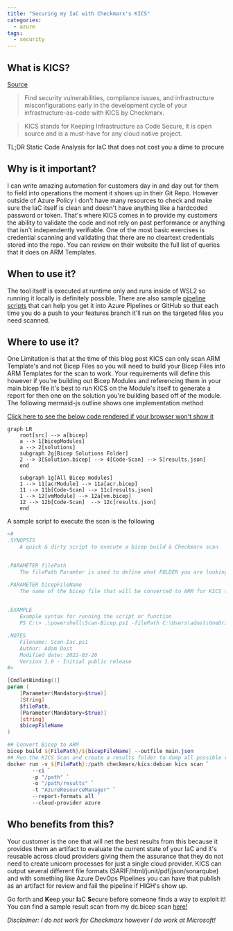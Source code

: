 ```yaml
---
title: "Securing my IaC with Checkmarx's KICS"
categories:
  - azure
tags:
  - security
---
```


## What is KICS?

[Source](https://docs.kics.io/latest/)
>Find security vulnerabilities, compliance issues, and infrastructure misconfigurations early in the development cycle of your infrastructure-as-code with KICS by Checkmarx.

>KICS stands for Keeping Infrastructure as Code Secure, it is open source and is a must-have for any cloud native project.

TL;DR Static Code Analysis for IaC that does not cost you a dime to procure

## Why is it important? 

I can write amazing automation for customers day in and day out for them to field into operations the moment it shows up in their Git Repo. However outside of Azure Policy I don't have many resources to check and make sure the IaC itself is clean and doesn't have anything like a hardcoded password or token. That's where KICS comes in to provide my customers the ability to validate the code and not rely on past performance or anything that isn't independently verifiable. One of the most basic exercises is credential scanning and validating that there are no cleartext credentials stored into the repo. You can review on their website the full list of queries that it does on ARM Templates. 

## When to use it?

The tool itself is executed at runtime only and runs inside of WSL2 so running it locally is definitely possible. There are also sample [pipeline scripts](https://docs.kics.io/latest/integrations/) that can help you get it into Azure Pipelines or GitHub so that each time you do a push to your features branch it'll run on the targeted files you need scanned. 

## Where to use it?


One Limitation is that at the time of this blog post KICS can only scan ARM Template's and not Bicep Files so you will need to build your Bicep Files into ARM Templates for the scan to work. Your requirements will define this however if you're building out Bicep Modules and referencing them in your main.bicep file it's best to run KICS on the Module's itself to generate a report for then one on the solution you're building based off of the module. The following mermaid-js outline shows one implementation method

[Click here to see the below code rendered if your browser won't show it](https://raw.githubusercontent.com/adamdost-0/azure-cloud-ops/main/assets/images/bicep-mermaid-output.svg)


````mermaid-js
graph LR
    root[src] --> a[bicep]
    a --> 1[bicepModules]
    a --> 2[solutions] 
    subgraph 2g[Bicep Solutions Folder]
    2 --> 3[Solution.bicep] --> 4[Code-Scan] --> 5[results.json]
    end

    subgraph 1g[All Bicep modules]
    1 --> 11[acrModule] --> 11a[acr.bicep]
    11 --> 11b[Code-Scan] --> 11c[results.json]
    1 --> 12[vmModule] --> 12a[vm.bicep]
    12 --> 12b[Code-Scan]  --> 12c[results.json]
    end
````

A sample script to execute the scan is the following 

````powershell
<#
.SYNOPSIS
    A quick & dirty script to execute a bicep build & Checkmarx scan


.PARAMETER filePath
    The filePath Paramter is used to define what FOLDER you are looking to have the scanner mount into the container for scanning

.PARAMETER bicepFileName
    The name of the bicep file that will be converted to ARM for KICS to scan it with 
    

.EXAMPLE
    Example syntax for running the script or function
    PS C:\> .\powershell\Scan-Bicep.ps1 -filePath C:\Users\adost\OneDrive\Desktop\cloudOps\azure-cloud-ops\bicep\domainController -bicepFileName dc.bicep

.NOTES
    Filename: Scan-Iac.ps1
    Author: Adam Dost
    Modified date: 2022-03-20
    Version 1.0 - Initial public release
#>

[CmdletBinding()]
param (
    [Parameter(Mandatory=$true)]
    [String]
    $filePath,
    [Parameter(Mandatory=$true)]
    [string]
    $bicepFileName
)

## Convert Bicep to ARM
bicep build ${FilePath}/${bicepFileName} --outfile main.json
## Run the KICS Scan and create a results folder to dump all possible report formats
docker run -v ${FilePath}:/path checkmarx/kics:debian kics scan `
        --ci `
        -p "/path" `
        -o "/path/results" `
        -t "AzureResourceManager" `
        --report-formats all `
        --cloud-provider azure 
````

## Who benefits from this?

Your customer is the one that will net the best results from this because it provides them an artifact to evaluate the current state of your IaC and it's reusable across cloud providers giving them the assurance that they do not need to create unicorn processes for just a single cloud provider. KICS can output several different file formats (SARIF/html/junit/pdf/json/sonarqube) and with something like Azure DevOps Pipelines you can have that publish as an artifact for review and fail the pipeline if HIGH's show up. 

Go forth and **K**eep your **I**aC **S**ecure before someone finds a way to exploit it! You can find a sample result scan from my dc.bicep scan [here!](https://github.com/adamdost-0/azure-cloud-ops/tree/main/bicep/domainController/results)

*Disclaimer: I do not work for Checkmarx however I do work at Microsoft!*